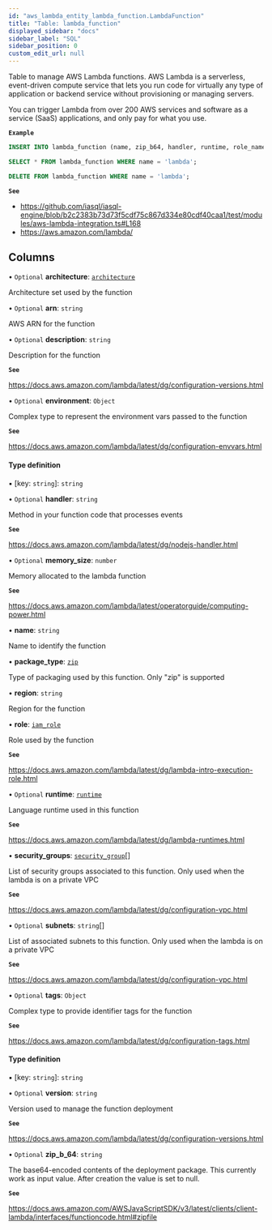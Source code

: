 ```yaml
---
id: "aws_lambda_entity_lambda_function.LambdaFunction"
title: "Table: lambda_function"
displayed_sidebar: "docs"
sidebar_label: "SQL"
sidebar_position: 0
custom_edit_url: null
---
```


Table to manage AWS Lambda functions. AWS Lambda is a serverless, event-driven compute service that lets you run code
for virtually any type of application or backend service without provisioning or managing servers.

You can trigger Lambda from over 200 AWS services and software as a service (SaaS) applications, and only pay for what you use.

**`Example`**

```sql TheButton[Manage a Lambda function]="Manage a Lambda function"
INSERT INTO lambda_function (name, zip_b64, handler, runtime, role_name) VALUES ('lambda', '<base64_encoded_code>', 'index.handler', 'nodejs16.x', 'lambda_role');

SELECT * FROM lambda_function WHERE name = 'lambda';

DELETE FROM lambda_function WHERE name = 'lambda';
```

**`See`**

 - https://github.com/iasql/iasql-engine/blob/b2c2383b73d73f5cdf75c867d334e80cdf40caa1/test/modules/aws-lambda-integration.ts#L168
 - https://aws.amazon.com/lambda/

## Columns

• `Optional` **architecture**: [`architecture`](../enums/aws_lambda_entity_lambda_function.Architecture.md)

Architecture set used by the function

• `Optional` **arn**: `string`

AWS ARN for the function

• `Optional` **description**: `string`

Description for the function

**`See`**

https://docs.aws.amazon.com/lambda/latest/dg/configuration-versions.html

• `Optional` **environment**: `Object`

Complex type to represent the environment vars passed to the function

**`See`**

https://docs.aws.amazon.com/lambda/latest/dg/configuration-envvars.html

#### Type definition

▪ [key: `string`]: `string`

• `Optional` **handler**: `string`

Method in your function code that processes events

**`See`**

https://docs.aws.amazon.com/lambda/latest/dg/nodejs-handler.html

• `Optional` **memory\_size**: `number`

Memory allocated to the lambda function

**`See`**

https://docs.aws.amazon.com/lambda/latest/operatorguide/computing-power.html

• **name**: `string`

Name to identify the function

• **package\_type**: [`zip`](../enums/aws_lambda_entity_lambda_function.PackageType.md#zip)

Type of packaging used by this function. Only "zip" is supported

• **region**: `string`

Region for the function

• **role**: [`iam_role`](aws_iam_entity_role.IamRole.md)

Role used by the function

**`See`**

https://docs.aws.amazon.com/lambda/latest/dg/lambda-intro-execution-role.html

• `Optional` **runtime**: [`runtime`](../enums/aws_lambda_entity_lambda_function.Runtime.md)

Language runtime used in this function

**`See`**

https://docs.aws.amazon.com/lambda/latest/dg/lambda-runtimes.html

• **security\_groups**: [`security_group`](aws_security_group_entity.SecurityGroup.md)[]

List of security groups associated to this function.
Only used when the lambda is on a private VPC

**`See`**

https://docs.aws.amazon.com/lambda/latest/dg/configuration-vpc.html

• `Optional` **subnets**: `string`[]

List of associated subnets to this function. Only used when the
lambda is on a private VPC

**`See`**

https://docs.aws.amazon.com/lambda/latest/dg/configuration-vpc.html

• `Optional` **tags**: `Object`

Complex type to provide identifier tags for the function

**`See`**

https://docs.aws.amazon.com/lambda/latest/dg/configuration-tags.html

#### Type definition

▪ [key: `string`]: `string`

• `Optional` **version**: `string`

Version used to manage the function deployment

**`See`**

https://docs.aws.amazon.com/lambda/latest/dg/configuration-versions.html

• `Optional` **zip\_b\_64**: `string`

The base64-encoded contents of the deployment package.
This currently work as input value. After creation the value is set to null.

**`See`**

https://docs.aws.amazon.com/AWSJavaScriptSDK/v3/latest/clients/client-lambda/interfaces/functioncode.html#zipfile
